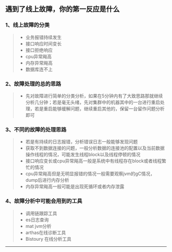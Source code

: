 ## 遇到了线上故障，你的第一反应是什么

### 1、线上故障的分类

> + 业务报错持续发生
> + 接口响应时间变长
> + 接口拒绝响应
> + cpu异常飚高
> + 内存异常飚高
> + 数据库连不上

### 2、故障处理的总的思路

> + 先对故障进行简单的分类分析，如果在5分钟内有了大致思路那就继续分析几分钟；若是毫无头绪，先对集群中的机器其中的一台进行重启处理，若是重启能够缓解问题，继续重启其他的，保留一台留作问题分析即可



### 3、不同的故障的处理思路

> + 若是有持续的日志报错，分析错误日志一般能够发现问题
> + 获取不到数据连接的问题，一般分析数据的连接池的配置以及当前数据操作线程的情况，可能发生线程block以及线程停顿的情况
> + 接口响应变长或cpu异常飚高一般是系统中有线程存在block或者线程繁忙的情况
> + cpu异常飚高但是无明显报错的情况一般需要观察jvm的gC情况，dump后进行内存分析
> + 内存异常飚高一般可能是出现死循环或者内存泄露



### 4、故障分析中可能会用到的工具

> + 调用链跟踪工具
> + es日志查询
> + mat jvm分析
> + arthas在线诊断工具
> + Bistoury 在线分析工具



------

